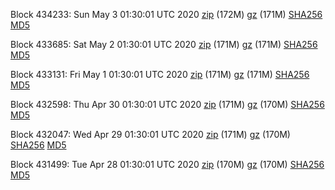 Block 434233: Sun May  3 01:30:01 UTC 2020 [zip](https://files.01coin.io/mainnet/2020-05-03/bootstrap.dat.zip) (172M) [gz](https://files.01coin.io/mainnet/2020-05-03/bootstrap.dat.tar.gz) (171M) [SHA256](https://files.01coin.io/mainnet/2020-05-03/sha256.txt) [MD5](https://files.01coin.io/mainnet/2020-05-03/md5.txt)

Block 433685: Sat May  2 01:30:01 UTC 2020 [zip](https://files.01coin.io/mainnet/2020-05-02/bootstrap.dat.zip) (171M) [gz](https://files.01coin.io/mainnet/2020-05-02/bootstrap.dat.tar.gz) (171M) [SHA256](https://files.01coin.io/mainnet/2020-05-02/sha256.txt) [MD5](https://files.01coin.io/mainnet/2020-05-02/md5.txt)

Block 433131: Fri May  1 01:30:01 UTC 2020 [zip](https://files.01coin.io/mainnet/2020-05-01/bootstrap.dat.zip) (171M) [gz](https://files.01coin.io/mainnet/2020-05-01/bootstrap.dat.tar.gz) (171M) [SHA256](https://files.01coin.io/mainnet/2020-05-01/sha256.txt) [MD5](https://files.01coin.io/mainnet/2020-05-01/md5.txt)

Block 432598: Thu Apr 30 01:30:01 UTC 2020 [zip](https://files.01coin.io/mainnet/2020-04-30/bootstrap.dat.zip) (171M) [gz](https://files.01coin.io/mainnet/2020-04-30/bootstrap.dat.tar.gz) (170M) [SHA256](https://files.01coin.io/mainnet/2020-04-30/sha256.txt) [MD5](https://files.01coin.io/mainnet/2020-04-30/md5.txt)

Block 432047: Wed Apr 29 01:30:01 UTC 2020 [zip](https://files.01coin.io/mainnet/2020-04-29/bootstrap.dat.zip) (171M) [gz](https://files.01coin.io/mainnet/2020-04-29/bootstrap.dat.tar.gz) (170M) [SHA256](https://files.01coin.io/mainnet/2020-04-29/sha256.txt) [MD5](https://files.01coin.io/mainnet/2020-04-29/md5.txt)

Block 431499: Tue Apr 28 01:30:01 UTC 2020 [zip](https://files.01coin.io/mainnet/2020-04-28/bootstrap.dat.zip) (170M) [gz](https://files.01coin.io/mainnet/2020-04-28/bootstrap.dat.tar.gz) (170M) [SHA256](https://files.01coin.io/mainnet/2020-04-28/sha256.txt) [MD5](https://files.01coin.io/mainnet/2020-04-28/md5.txt)
